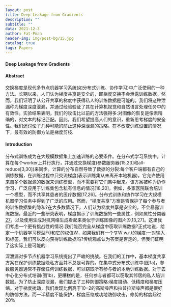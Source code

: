```yaml
---
layout: post
title: Deep Leakage from Gradients
description: ""
subtitle: ""
data: 2021-12-3
author: Fat-Pman 
header-img: img/post-bg/15.jpg
catalog: true
tags: Papers
---
```


#### Deep Leakage from Gradients

#### Abstract
交换梯度是现代多节点机器学习系统(如分布式训练、协作学习)中广泛使用的一种方法。长期以来，人们认为梯度共享是安全的，即梯度交换不会泄露训练数据。然而，我们证明了从公开共享的梯度中获得私人的训练数据是可能的。我们将这种泄漏称为梯度深度泄漏，并通过经验验证了其在计算机视觉和自然语言处理任务中的有效性。实验结果表明，我们的攻击比以前的方法强得多:对图像的恢复是像素精确的，对文本的标记匹配。因此，我们希望提高人们的意识，重新思考梯度的安全性。我们还讨论了几种可能的防止这种深泄漏的策略。在不改变训练设置的情况下，最有效的防御方法是梯度剪枝.

#### Introduction

分布式训练成为在大规模数据集上加速训练的必要条件。在分布式学习系统中，计算在每个worker上并行执行，并通过交换梯度(参数服务器[15,23]和all-reduce[3,30])来同步。计算的分布自然导致了数据的分裂:每个客户端都有自己的训练数据，在训练过程中只交流梯度(表示训练集从未离开本地机器)。它允许使用来自多个数据源的数据来训练模型，而不需要将它们集中起来。该方案被称为协作学习，广泛应用于训练集包含私有信息的情况[18,20]。例如，多家医院联合培训一个模型，而不共享其患者的医疗数据[17,26]。分布式训练和协作学习在大规模机器学习任务中得到了广泛的应用。然而，“梯度共享”方案是否保护了每个参与者的训练数据集的隐私?在大多数情况下，人们认为梯度共享是安全的，不会暴露训练数据。最近的一些研究表明，梯度揭示了训练数据的一些属性，例如属性分类器[27](是否具有某些属性的样本在批中)，以及使用生成对抗网络生成看起来类似于训练图像的图片[9,13,27]。这里我们考虑一个更有挑战性的情况:我们能否完全从梯度中窃取训练数据?正式地说，给定一个机器学习模型F()和它的权值W，如果我们有一个∇W w.r.t的梯度:一对输入和标签，我们可以反向获得训练数据吗?传统观点认为答案是否定的，但我们证明了这实际上是可能的.

深泄漏对多节点机器学习系统提出了严峻的挑战。在我们的工作中，基本梯度共享方案在保护训练数据隐私方面并不总是可靠的。在集中式分布式训练中(图1a)，参数服务器通常不存储任何训练数据，可以窃取所有参与者的本地训练数据。对于去中心化分布式培训(图1b)，更糟糕的是，任何参与者都可以窃取其邻居的私人培训数据。为了防止深度泄漏，我们提出了三种防御策略:梯度摄动、低精度和梯度压缩。对于梯度扰动，我们发现比例高于10−2的高斯噪声和拉普拉斯噪声都是很好的防御方法。而一半精度不能保护，梯度压缩成功地防御攻击，修剪的梯度超过20%